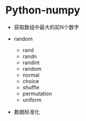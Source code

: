 # Python-numpy

- 获取数组中最大的前N个数字

- random 
  - rand
  - randn
  - randint
  - random
  - normal
  - choice
  - shuffle
  - permutation
  - uniform

- 数据标准化
